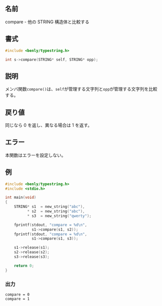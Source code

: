 ## 名前

compare - 他の STRING 構造体と比較する

## 書式

```c
#include <benly/typestring.h>

int s->compare(STRING* self, STRING* opp);
```

## 説明

メンバ関数`compare()`は、`self`が管理する文字列と`opp`が管理する文字列を比較する。

## 戻り値

同じなら 0 を返し、異なる場合は 1 を返す。

## エラー

本関数はエラーを設定しない。

## 例

```c
#include <benly/typestring.h>
#include <stdio.h>

int main(void)
{
    STRING* s1  = new_string("abc"),
          * s2  = new_string("abc"),
          * s3  = new_string("qwerty");

    fprintf(stdout, "compare = %d\n",
            s1->compare(s1, s2));
    fprintf(stdout, "compare = %d\n",
            s1->compare(s1, s3));

    s1->release(s1);
    s2->release(s2);
    s3->release(s3);

    return 0;
}
```

### 出力

```
compare = 0
compare = 1
```
